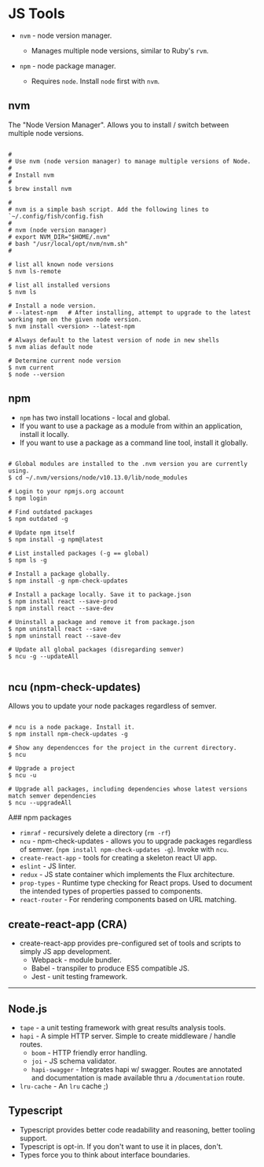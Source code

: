 # JS Tools

* `nvm` - node version manager.
  * Manages multiple node versions, similar to Ruby's `rvm`.

* `npm` - node package manager.
  * Requires `node`. Install `node` first with `nvm`.

## nvm

The "Node Version Manager". Allows you to install / switch between multiple
node versions.

```shell

#
# Use nvm (node version manager) to manage multiple versions of Node.
#
# Install nvm
#
$ brew install nvm

#
# nvm is a simple bash script. Add the following lines to `~/.config/fish/config.fish
#
# nvm (node version manager)
# export NVM_DIR="$HOME/.nvm"
# bash "/usr/local/opt/nvm/nvm.sh"
#

# list all known node versions
$ nvm ls-remote

# list all installed versions
$ nvm ls

# Install a node version.
# --latest-npm   # After installing, attempt to upgrade to the latest working npm on the given node version.
$ nvm install <version> --latest-npm

# Always default to the latest version of node in new shells
$ nvm alias default node

# Determine current node version
$ nvm current
$ node --version

```

## npm

* `npm` has two install locations - local and global.
* If you want to use a package as a module from within an application, install
  it locally.
* If you want to use a package as a command line tool, install it globally.

```shell

# Global modules are installed to the .nvm version you are currently using.
$ cd ~/.nvm/versions/node/v10.13.0/lib/node_modules

# Login to your npmjs.org account
$ npm login

# Find outdated packages
$ npm outdated -g

# Update npm itself
$ npm install -g npm@latest

# List installed packages (-g == global)
$ npm ls -g

# Install a package globally.
$ npm install -g npm-check-updates

# Install a package locally. Save it to package.json
$ npm install react --save-prod
$ npm install react --save-dev

# Uninstall a package and remove it from package.json
$ npm uninstall react --save
$ npm uninstall react --save-dev

# Update all global packages (disregarding semver)
$ ncu -g --updateAll


```

## ncu (npm-check-updates)

Allows you to update your node packages regardless of semver.

```shell

# ncu is a node package. Install it.
$ npm install npm-check-updates -g

# Show any dependencces for the project in the current directory.
$ ncu

# Upgrade a project
$ ncu -u

# Upgrade all packages, including dependencies whose latest versions match semver dependencies
$ ncu --upgradeAll

```

A## npm packages

* `rimraf` - recursively delete a directory (`rm -rf`)
* `ncu` - npm-check-updates - allows you to upgrade packages regardless of
  semver. (`npm install npm-check-updates -g`). Invoke with `ncu`.
* `create-react-app` - tools for creating a skeleton react UI app.
* `eslint` - JS linter.
* `redux` - JS state container which implements the Flux architecture.
* `prop-types` - Runtime type checking for React props. Used to document the intended types of properties passed to components.
* `react-router` - For rendering components based on URL matching.

## create-react-app (CRA)

* create-react-app provides pre-configured set of tools and scripts to simply JS app development.
  * Webpack - module bundler.
  * Babel - transpiler to produce ES5 compatible JS.
  * Jest - unit testing framework.

---

## Node.js

* `tape` - a unit testing framework with great results analysis tools.
* `hapi` - A simple HTTP server. Simple to create middleware / handle routes.
  * `boom` - HTTP friendly error handling.
  * `joi` - JS schema validator.
  * `hapi-swagger` - Integrates hapi w/ swagger. Routes are annotated and
    documentation is made available thru a `/documentation` route.
* `lru-cache` - An `lru` cache ;)

## Typescript

* Typescript provides better code readability and reasoning, better tooling
  support.
* Typescript is opt-in. If you don't want to use it in places, don't.
* Types force you to think about interface boundaries.
